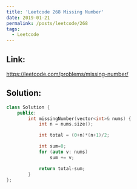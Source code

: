 ```yaml
---
title: 'Leetcode 268 Missing Number'
date: 2019-01-21
permalink: /posts/leetcode/268
tags:
  - Leetcode
---
```

## Link: ##
https://leetcode.com/problems/missing-number/

## Solution: ##
```cpp
class Solution {
    public:
        int missingNumber(vector<int>& nums) {
            int n = nums.size();

            int total = (0+n)*(n+1)/2;

            int sum=0;
            for (auto v: nums)
                sum += v;

            return total-sum;
        }
};
```

